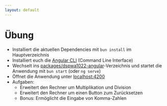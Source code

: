 ```yaml
---
layout: default
---
```


# Übung <SubHeading text="Angular"/>

<div class="grid grid-cols-12 gap-6">
<div class="col-span-12">

- Installiert die aktuellen Dependencies mit `bun install` im Hauptverzeichnis
- Installiert euch die [Angular CLI](https://angular.dev/tools/cli/setup-local#install-the-angular-cli) (Command Line Interface)
- Wechselt ins [packages/dspwa1022-angular](https://github.com/volkmann-design-code/IU-DSPWA1022-Programmierung-von-Web-Anwendungen/tree/main/packages/dspwa1022-angular)-Verzeichnis und startet die Anwendung mit `bun start` (oder `ng serve`)
- Öffnet die Anwendung unter [localhost:4200](http://localhost:4200/)
- Aufgaben:
  - Erweitert den Rechner um Multiplikation und Division
  - Erweitert den Rechner um einen Button zum Zurücksetzen
  - Bonus: Ermöglicht die Eingabe von Komma-Zahlen

</div>
</div>

<PageNumber/>
